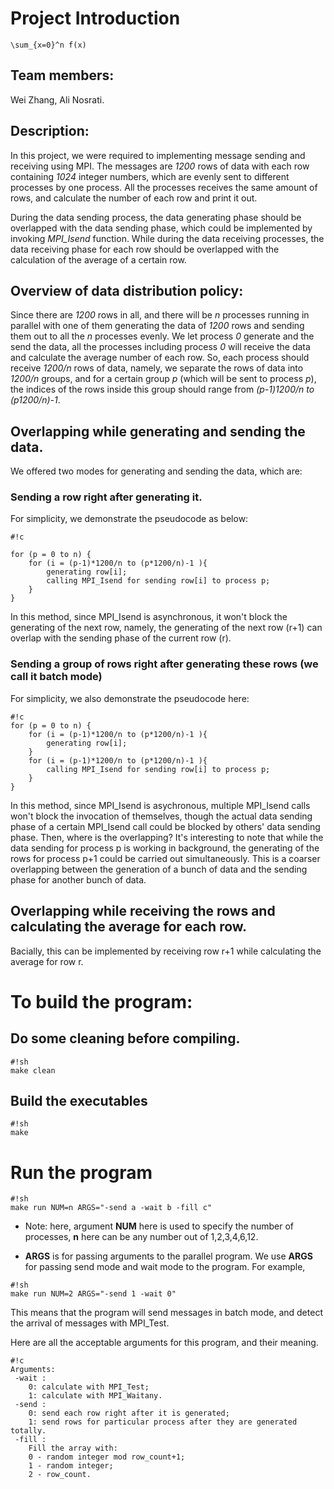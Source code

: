 # Project Introduction
    \sum_{x=0}^n f(x)
## Team members: 

Wei Zhang, Ali Nosrati.

## Description: 

In this project, we were required to implementing message sending and receiving using MPI. The messages are *1200* rows of data with each row containing *1024* integer numbers, which are evenly sent to different processes by one process. All the processes receives the same amount of rows, and calculate the number of each row and print it out.

During the data sending process, the data generating phase should be overlapped with the data sending phase, which could be implemented by invoking *MPI_Isend* function. While during the data receiving processes, the data receiving phase for each row should be overlapped with the calculation of the average of a certain row.

## Overview of data distribution policy:

Since there are *1200* rows in all, and there will be *n* processes running in parallel with one of them generating the data of *1200* rows and sending them out to all the *n* processes evenly. We let process *0* generate and the send the data, all the processes including process *0* will receive the data and calculate the average number of each row. So, each process should receive *1200/n* rows of data, namely, we separate the rows of data into *1200/n* groups, and for a certain group *p* (which will be sent to process *p*), the indices of the rows inside this group should range from *(p-1)*1200/n* to *(p*1200/n)-1*. 

## Overlapping while generating and sending the data.

We offered two modes for generating and sending the data, which are:

### Sending a row right after generating it.

For simplicity, we demonstrate the pseudocode as below:

```
#!c

for (p = 0 to n) {
    for (i = (p-1)*1200/n to (p*1200/n)-1 ){
        generating row[i];
        calling MPI_Isend for sending row[i] to process p;
    }
}
```

In this method, since MPI_Isend is asynchronous, it won't block the generating of the next row, namely, the generating of the next row (r+1) can overlap with the sending phase of the current row (r).

### Sending a group of rows right after generating these rows (we call it batch mode)

For simplicity, we also demonstrate the pseudocode here:

```
#!c
for (p = 0 to n) {
    for (i = (p-1)*1200/n to (p*1200/n)-1 ){
        generating row[i];
    }
    for (i = (p-1)*1200/n to (p*1200/n)-1 ){
        calling MPI_Isend for sending row[i] to process p;
    }
}
```
In this method, since MPI_Isend is asychronous, multiple MPI_Isend calls won't block the invocation of themselves, though the actual data sending phase of a certain MPI_Isend call could be blocked by others' data sending phase. Then, where is the overlapping? It's interesting to note that while the data sending for process p is working in background, the generating of the rows for process p+1 could be carried out simultaneously. This is a coarser overlapping between the generation of a bunch of data and the sending phase for another bunch of data.

## Overlapping while receiving the rows and calculating the average for each row.

Bacially, this can be implemented by receiving row r+1 while calculating the average for row r. 



# To build the program:

## Do some cleaning before compiling.

```
#!sh
make clean
```

## Build the executables

```
#!sh
make
```

# Run the program

```
#!sh
make run NUM=n ARGS="-send a -wait b -fill c"
```

- Note: here, argument **NUM** here is used to specify the number of processes, **n** here can be any number out of 1,2,3,4,6,12.

- **ARGS** is for passing arguments to the parallel program. We use **ARGS** for passing send mode and wait mode to the program. For example,

```
#!sh
make run NUM=2 ARGS="-send 1 -wait 0"
```
This means that the program will send messages in batch mode, and detect the arrival of messages with MPI_Test.

Here are all the acceptable arguments for this program, and their meaning.

```
#!c
Arguments:
 -wait : 
    0: calculate with MPI_Test; 
    1: calculate with MPI_Waitany.
 -send : 
    0: send each row right after it is generated; 
    1: send rows for particular process after they are generated totally.
 -fill : 
    Fill the array with: 
    0 - random integer mod row_count+1; 
    1 - random integer; 
    2 - row_count.
```


